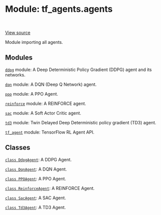 <div itemscope itemtype="http://developers.google.com/ReferenceObject">
<meta itemprop="name" content="tf_agents.agents" />
<meta itemprop="path" content="Stable" />
</div>

# Module: tf_agents.agents

<table class="tfo-notebook-buttons tfo-api" align="left">
</table>

<a target="_blank" href="https://github.com/tensorflow/agents/tree/master/tf_agents/agents/__init__.py">View
source</a>

Module importing all agents.

<!-- Placeholder for "Used in" -->


## Modules

[`ddpg`](../tf_agents/agents/ddpg.md) module: A Deep Deterministic Policy Gradient (DDPG) agent and its networks.

[`dqn`](../tf_agents/agents/dqn.md) module: A DQN (Deep Q Network) agent.

[`ppo`](../tf_agents/agents/ppo.md) module: A PPO Agent.

[`reinforce`](../tf_agents/agents/reinforce.md) module: A REINFORCE agent.

[`sac`](../tf_agents/agents/sac.md) module: A Soft Actor Critic agent.

[`td3`](../tf_agents/agents/td3.md) module: Twin Delayed Deep Deterministic policy gradient (TD3) agent.

[`tf_agent`](../tf_agents/agents/tf_agent.md) module: TensorFlow RL Agent API.

## Classes

[`class DdpgAgent`](../tf_agents/agents/DdpgAgent.md): A DDPG Agent.

[`class DqnAgent`](../tf_agents/agents/DqnAgent.md): A DQN Agent.

[`class PPOAgent`](../tf_agents/agents/PPOAgent.md): A PPO Agent.

[`class ReinforceAgent`](../tf_agents/agents/ReinforceAgent.md): A REINFORCE Agent.

[`class SacAgent`](../tf_agents/agents/SacAgent.md): A SAC Agent.

[`class Td3Agent`](../tf_agents/agents/Td3Agent.md): A TD3 Agent.

